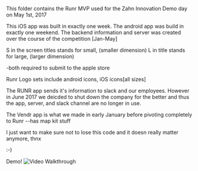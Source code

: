 This folder contains the Runr MVP used for the Zahn Innovation Demo day on May 1st, 2017

This iOS app was built in exactly one week.
The android app was build in exactly one weekend.
The backend information and server was created over the course of the competition [Jan-May]


S in the screen titles stands for small, (smaller dimension)
L in title stands for large, (larger dimension)

-both required to submit to the apple store

Runr Logo sets include android icons, iOS icons[all sizes]

The RUNR app sends it's  information to slack and our employees. However in June 2017 we deicded to shut down the company for the better and thus the app, server, and slack channel are no longer in use.

The Vendr app is what we made in early January before pivoting completely to Runr
--has map kit stuff 


I just want to make sure not to lose this code and it doesn really matter anymore, thnx

:-)

Demo!
<img src='https://i.imgur.com/Pj0NxWF.gif' title='Video Walkthrough' width='' alt='Video Walkthrough' />
